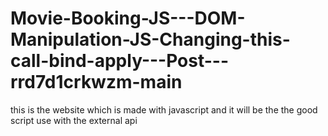 # Movie-Booking-JS---DOM-Manipulation-JS-Changing-this-call-bind-apply---Post---rrd7d1crkwzm-main
this is the website which is made with javascript and it will be the the good script use with the external api 
